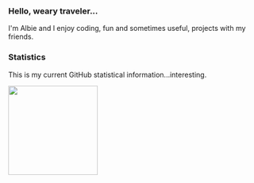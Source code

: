 ### Hello, weary traveler...

I'm Albie and I enjoy coding, fun and sometimes useful, projects with my friends.

### Statistics

This is my current GitHub statistical information...interesting.

<img height="180em" src="https://github-readme-stats.vercel.app/api?username=albie6544&count_private=true&show_icons=true&theme=dark" />
